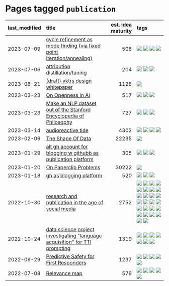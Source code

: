 # Pages tagged `publication`

|last_modified|title|est. idea maturity|tags
|:---|:---|---:|:---|
|2023-07-09|[cycle refinement as mode finding (via fixed point iteration/annealing)](../cycle_refinement_as_modefinding.md)|506|[![](https://img.shields.io/badge/tag-experimentation-ea1833)](../tags/experimentation.md) [![](https://img.shields.io/badge/tag-publication-997e5)](../tags/publication.md) [![](https://img.shields.io/badge/tag-text2image-43d799)](../tags/text2image.md) [![](https://img.shields.io/badge/tag-text2video-d548d8)](../tags/text2video.md)|
|2023-07-06|[attribution distillation/tuning](../attribution_tuning.md)|204|[![](https://img.shields.io/badge/tag-experimentation-ea1833)](../tags/experimentation.md) [![](https://img.shields.io/badge/tag-model_compression-d5ffe)](../tags/model_compression.md) [![](https://img.shields.io/badge/tag-publication-997e5)](../tags/publication.md)|
|2023-06-21|[(draft) vktrs design whitepaper](../vktrs_design_whitepaper.md)|1128|[![](https://img.shields.io/badge/tag-publication-997e5)](../tags/publication.md)|
|2023-03-23|[On Openness in AI](../on_openness_in_ai.md)|517|[![](https://img.shields.io/badge/tag-alignment-92ab1c)](../tags/alignment.md) [![](https://img.shields.io/badge/tag-publication-997e5)](../tags/publication.md) [![](https://img.shields.io/badge/tag-publicgood-a9524c)](../tags/publicgood.md)|
|2023-03-23|[Make an NLP dataset out of the Stanford Encyclopedia of Philosophy](../sep_dataset.md)|727|[![](https://img.shields.io/badge/tag-dataset-734214)](../tags/dataset.md) [![](https://img.shields.io/badge/tag-publication-997e5)](../tags/publication.md) [![](https://img.shields.io/badge/tag-wip-a4124b)](../tags/wip.md)|
|2023-03-14|[audioreactive tide](../audioreactive_tide.md)|4302|[![](https://img.shields.io/badge/tag-animation-12f6d5)](../tags/animation.md) [![](https://img.shields.io/badge/tag-completed-2b1421)](../tags/completed.md) [![](https://img.shields.io/badge/tag-experimental-ff6770)](../tags/experimental.md) [![](https://img.shields.io/badge/tag-publication-997e5)](../tags/publication.md)|
|2023-02-09|[The Shape Of Data](../the_shape_of_data.md)|22235|[![](https://img.shields.io/badge/tag-publication-997e5)](../tags/publication.md)|
|2023-01-29|[alt gh account for blogging w githubb as publication platform](../alt_gh_account_for_blogging.md)|305|[![](https://img.shields.io/badge/tag-MILESTONE_POC-dad82b)](../tags/MILESTONE_POC.md) [![](https://img.shields.io/badge/tag-publication-997e5)](../tags/publication.md) [![](https://img.shields.io/badge/tag-wip-a4124b)](../tags/wip.md)|
|2023-01-20|[On Paperclip Problems](../on_paperclip_problems.md)|30222|[![](https://img.shields.io/badge/tag-publication-997e5)](../tags/publication.md)|
|2023-01-18|[gh as blogging platform](../gh_as_blogging_platform.md)|520|[![](https://img.shields.io/badge/tag-publication-997e5)](../tags/publication.md) [![](https://img.shields.io/badge/tag-tooling-da6994)](../tags/tooling.md) [![](https://img.shields.io/badge/tag-wip-a4124b)](../tags/wip.md)|
|2022-10-30|[research and publication in the age of social media](../research-and-social.md)|2752|[![](https://img.shields.io/badge/tag-arxiv-869cae)](../tags/arxiv.md) [![](https://img.shields.io/badge/tag-citation-3c7f53)](../tags/citation.md) [![](https://img.shields.io/badge/tag-corrections-22d494)](../tags/corrections.md) [![](https://img.shields.io/badge/tag-credit-90446b)](../tags/credit.md) [![](https://img.shields.io/badge/tag-curation-35d2ce)](../tags/curation.md) [![](https://img.shields.io/badge/tag-discoverability-8e95e2)](../tags/discoverability.md) [![](https://img.shields.io/badge/tag-discussion-4d5a4)](../tags/discussion.md) [![](https://img.shields.io/badge/tag-feed-be4650)](../tags/feed.md) [![](https://img.shields.io/badge/tag-git-3f3dc3)](../tags/git.md) [![](https://img.shields.io/badge/tag-github-cdef47)](../tags/github.md) [![](https://img.shields.io/badge/tag-historyofscience-99b5f2)](../tags/historyofscience.md) [![](https://img.shields.io/badge/tag-mastodon-d46ff4)](../tags/mastodon.md) [![](https://img.shields.io/badge/tag-openreview-faa2fc)](../tags/openreview.md) [![](https://img.shields.io/badge/tag-paperswithcode-1ee399)](../tags/paperswithcode.md) [![](https://img.shields.io/badge/tag-platform-49fd1a)](../tags/platform.md) [![](https://img.shields.io/badge/tag-publication-997e5)](../tags/publication.md) [![](https://img.shields.io/badge/tag-reproducibility-6edb5)](../tags/reproducibility.md) [![](https://img.shields.io/badge/tag-research-f1c85)](../tags/research.md) [![](https://img.shields.io/badge/tag-retractions-2229ca)](../tags/retractions.md) [![](https://img.shields.io/badge/tag-search-3b815)](../tags/search.md) [![](https://img.shields.io/badge/tag-socialmedia-3b18a)](../tags/socialmedia.md) [![](https://img.shields.io/badge/tag-stackoverflow-957448)](../tags/stackoverflow.md) [![](https://img.shields.io/badge/tag-subscription-936135)](../tags/subscription.md) [![](https://img.shields.io/badge/tag-transparency-8a140)](../tags/transparency.md) [![](https://img.shields.io/badge/tag-twitter-deeba9)](../tags/twitter.md) [![](https://img.shields.io/badge/tag-validation-c456a9)](../tags/validation.md)|
|2022-10-24|[data science project investigating "language acquisition" for TTI prompting](../tti_language_aqcuisition.md)|1319|[![](https://img.shields.io/badge/tag-alignment-92ab1c)](../tags/alignment.md) [![](https://img.shields.io/badge/tag-dataset-734214)](../tags/dataset.md) [![](https://img.shields.io/badge/tag-experimental-ff6770)](../tags/experimental.md) [![](https://img.shields.io/badge/tag-prompting-112e27)](../tags/prompting.md) [![](https://img.shields.io/badge/tag-publication-997e5)](../tags/publication.md) [![](https://img.shields.io/badge/tag-publicgood-a9524c)](../tags/publicgood.md) [![](https://img.shields.io/badge/tag-stability-53417a)](../tags/stability.md)|
|2022-09-29|[Predictive Safety for First Responders](../safety-officer.md)|1237|[![](https://img.shields.io/badge/tag-completed-2b1421)](../tags/completed.md) [![](https://img.shields.io/badge/tag-dataset-734214)](../tags/dataset.md) [![](https://img.shields.io/badge/tag-publication-997e5)](../tags/publication.md) [![](https://img.shields.io/badge/tag-publicgood-a9524c)](../tags/publicgood.md) [![](https://img.shields.io/badge/tag-wip-a4124b)](../tags/wip.md)|
|2022-07-08|[Relevance map](../Relevance_map.md)|579|[![](https://img.shields.io/badge/tag-meta-c4c41f)](../tags/meta.md) [![](https://img.shields.io/badge/tag-prompting-112e27)](../tags/prompting.md) [![](https://img.shields.io/badge/tag-publication-997e5)](../tags/publication.md) [![](https://img.shields.io/badge/tag-stability-53417a)](../tags/stability.md) [![](https://img.shields.io/badge/tag-tooling-da6994)](../tags/tooling.md)|